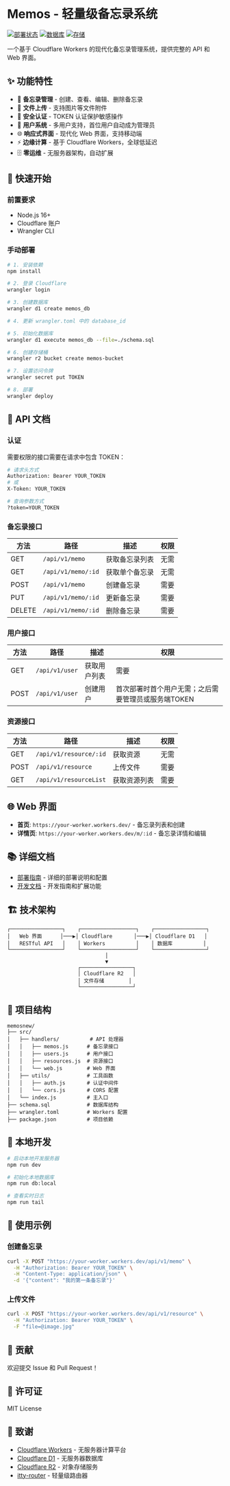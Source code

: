 # Memos - 轻量级备忘录系统

[![部署状态](https://img.shields.io/badge/部署-Cloudflare%20Workers-orange)](https://workers.cloudflare.com/)
[![数据库](https://img.shields.io/badge/数据库-Cloudflare%20D1-blue)](https://developers.cloudflare.com/d1/)
[![存储](https://img.shields.io/badge/存储-Cloudflare%20R2-green)](https://developers.cloudflare.com/r2/)

一个基于 Cloudflare Workers 的现代化备忘录管理系统，提供完整的 API 和 Web 界面。

## ✨ 功能特性

- 📝 **备忘录管理** - 创建、查看、编辑、删除备忘录
- 📎 **文件上传** - 支持图片等文件附件
- 🔐 **安全认证** - TOKEN 认证保护敏感操作
- 👥 **用户系统** - 多用户支持，首位用户自动成为管理员
- 🌐 **响应式界面** - 现代化 Web 界面，支持移动端
- ⚡ **边缘计算** - 基于 Cloudflare Workers，全球低延迟
- 🗄️ **零运维** - 无服务器架构，自动扩展

## 🚀 快速开始

### 前置要求

- Node.js 16+
- Cloudflare 账户
- Wrangler CLI


### 手动部署

```bash
# 1. 安装依赖
npm install

# 2. 登录 Cloudflare
wrangler login

# 3. 创建数据库
wrangler d1 create memos_db

# 4. 更新 wrangler.toml 中的 database_id

# 5. 初始化数据库
wrangler d1 execute memos_db --file=./schema.sql

# 6. 创建存储桶
wrangler r2 bucket create memos-bucket

# 7. 设置访问令牌
wrangler secret put TOKEN

# 8. 部署
wrangler deploy
```

## 📖 API 文档

### 认证

需要权限的接口需要在请求中包含 TOKEN：

```bash
# 请求头方式
Authorization: Bearer YOUR_TOKEN
# 或
X-Token: YOUR_TOKEN

# 查询参数方式
?token=YOUR_TOKEN
```

### 备忘录接口

| 方法 | 路径 | 描述 | 权限 |
|------|------|------|------|
| GET | `/api/v1/memo` | 获取备忘录列表 | 无需 |
| GET | `/api/v1/memo/:id` | 获取单个备忘录 | 无需 |
| POST | `/api/v1/memo` | 创建备忘录 | 需要 |
| PUT | `/api/v1/memo/:id` | 更新备忘录 | 需要 |
| DELETE | `/api/v1/memo/:id` | 删除备忘录 | 需要 |

### 用户接口

| 方法 | 路径 | 描述 | 权限 |
|------|------|------|------|
| GET | `/api/v1/user` | 获取用户列表 | 需要 |
| POST | `/api/v1/user` | 创建用户 | 首次部署时首个用户无需；之后需要管理员或服务端TOKEN |

### 资源接口

| 方法 | 路径 | 描述 | 权限 |
|------|------|------|------|
| GET | `/api/v1/resource/:id` | 获取资源 | 无需 |
| POST | `/api/v1/resource` | 上传文件 | 需要 |
| GET | `/api/v1/resourceList` | 获取资源列表 | 需要 |

## 🌐 Web 界面

- **首页**: `https://your-worker.workers.dev/` - 备忘录列表和创建
- **详情页**: `https://your-worker.workers.dev/m/:id` - 备忘录详情和编辑

## 📚 详细文档

- [部署指南](./DEPLOY.md) - 详细的部署说明和配置
- [开发文档](./DEVELOPMENT.md) - 开发指南和扩展功能

## 🏗️ 技术架构

```
┌─────────────────┐    ┌──────────────────┐    ┌─────────────────┐
│   Web 界面      │───▶│ Cloudflare       │───▶│ Cloudflare D1   │
│   RESTful API   │    │ Workers          │    │ 数据库          │
└─────────────────┘    └──────────────────┘    └─────────────────┘
                                │
                                ▼
                       ┌─────────────────┐
                       │ Cloudflare R2   │
                       │ 文件存储        │
                       └─────────────────┘
```

## 📂 项目结构

```
memosnew/
├── src/
│   ├── handlers/          # API 处理器
│   │   ├── memos.js      # 备忘录接口
│   │   ├── users.js      # 用户接口
│   │   ├── resources.js  # 资源接口
│   │   └── web.js        # Web 界面
│   ├── utils/            # 工具函数
│   │   ├── auth.js       # 认证中间件
│   │   └── cors.js       # CORS 配置
│   └── index.js          # 主入口
├── schema.sql            # 数据库结构
├── wrangler.toml         # Workers 配置
├── package.json          # 项目依赖
```

## 🔧 本地开发

```bash
# 启动本地开发服务器
npm run dev

# 初始化本地数据库
npm run db:local

# 查看实时日志
npm run tail
```

## 📝 使用示例

### 创建备忘录

```bash
curl -X POST "https://your-worker.workers.dev/api/v1/memo" \
  -H "Authorization: Bearer YOUR_TOKEN" \
  -H "Content-Type: application/json" \
  -d '{"content": "我的第一条备忘录"}'
```

### 上传文件

```bash
curl -X POST "https://your-worker.workers.dev/api/v1/resource" \
  -H "Authorization: Bearer YOUR_TOKEN" \
  -F "file=@image.jpg"
```

## 🤝 贡献

欢迎提交 Issue 和 Pull Request！

## 📄 许可证

MIT License

## 🙏 致谢

- [Cloudflare Workers](https://workers.cloudflare.com/) - 无服务器计算平台
- [Cloudflare D1](https://developers.cloudflare.com/d1/) - 无服务器数据库
- [Cloudflare R2](https://developers.cloudflare.com/r2/) - 对象存储服务
- [itty-router](https://github.com/kwhitley/itty-router) - 轻量级路由器